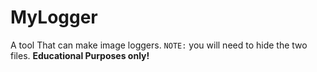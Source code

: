 # MyLogger
A tool That can make image loggers. `NOTE:` you will need to hide the two files. **Educational Purposes only!**
